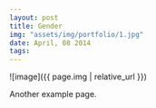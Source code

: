 ```yaml
---
layout: post
title: Gender
img: "assets/img/portfolio/1.jpg"
date: April, 08 2014
tags: 
---
```


![image]({{ page.img | relative_url }})

Another example page.
